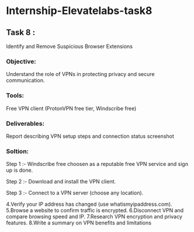 # Internship-Elevatelabs-task8

## Task 8 :

Identify and Remove Suspicious Browser Extensions

### Objective: 

Understand the role of VPNs in protecting privacy and secure communication.
### Tools:

Free VPN client (ProtonVPN free tier, Windscribe free)

### Deliverables:  

Report describing VPN setup steps and connection status screenshot

### Soltion:

Step 1 :- Windscribe free choosen as a reputable free VPN service and sign up is done. 

Step 2 :- Download and install the VPN client.

Step 3 :- Connect to a VPN server (choose any location).

 4.Verify your IP address has changed (use whatismyipaddress.com).
 5.Browse a website to confirm traffic is encrypted.
 6.Disconnect VPN and compare browsing speed and IP.
 7.Research VPN encryption and privacy features.
 8.Write a summary on VPN benefits and limitations
